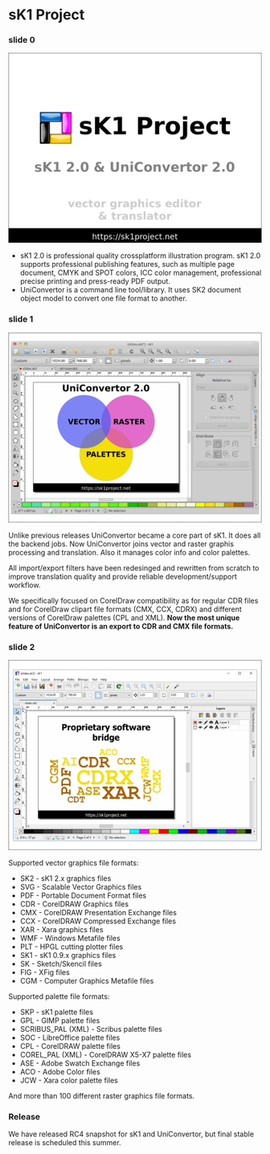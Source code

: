 # sK1 Project


### slide 0

![](sk1project-0.png)

  - sK1 2.0 is professional quality crossplatform illustration program. sK1 2.0 supports professional publishing features, such as multiple page document, CMYK and SPOT colors, ICC color management, professional precise printing and press-ready PDF output.
  - UniConvertor is a command line tool/library. It uses SK2 document object model to convert one file format to another.

### slide 1

![](sk1project-1.png)

  Unlike previous releases UniConvertor became a core part of sK1. It does all the backend jobs. Now UniConvertor joins vector and raster graphis processing and translation. Also it manages color info and color palettes.

  All import/export filters have been redesinged and rewritten from scratch to improve translation quality and provide reliable development/support workflow.

  We specifically focused on CorelDraw compatibility as for regular CDR files and for CorelDraw clipart file formats (CMX, CCX, CDRX) and different versions of CorelDraw palettes (CPL and XML). **Now the most unique feature of UniConvertor is an export to CDR and CMX file formats.**


### slide 2

![](sk1project-2.png)

 Supported vector graphics file formats:
  - SK2 - sK1 2.x graphics files
  - SVG - Scalable Vector Graphics files
  - PDF - Portable Document Format files
  - CDR - CorelDRAW Graphics files
  - CMX - CorelDRAW Presentation Exchange files
  - CCX - CorelDRAW Compressed Exchange files
  - XAR - Xara graphics files
  - WMF - Windows Metafile files
  - PLT - HPGL cutting plotter files
  - SK1 - sK1 0.9.x graphics files
  - SK - Sketch/Skencil files
  - FIG - XFig files
  - CGM - Computer Graphics Metafile files

 Supported palette file formats:
  - SKP - sK1 palette files
  - GPL - GIMP palette files
  - SCRIBUS_PAL (XML) - Scribus palette files
  - SOC - LibreOffice palette files
  - CPL - CorelDRAW palette files
  - COREL_PAL (XML) - CorelDRAW X5-X7 palette files
  - ASE - Adobe Swatch Exchange files
  - ACO - Adobe Color files
  - JCW - Xara color palette files

And more than 100 different raster graphics file formats.

### Release
We have released RC4 snapshot for sK1 and UniConvertor, but final stable release is scheduled this summer.
